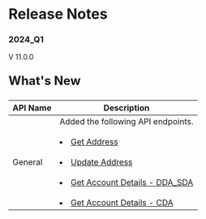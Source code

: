 # Release Notes 
### 2024_Q1
V 11.0.0
<!-- 
type: tab 
titles: Portico
-->

<p style="font-size: 24px; font-weight: bold;"> What's New </p>

| API Name | Description | 
| --- | ----------- | 
| General |Added the following API endpoints.<br><br>  <li> <a href="../api/?type=post&path=/acctservice/acctmgmt/accounts/secured" title="Click to open">Get Address</a> </li> <br> <li> <a href="../api/?type=post&path=/acctservice/acctmgmt/accounts/secured" title="Click to open"> Update Address</a> </li> <br> <li> <a href="../api/?type=post&path=/acctservice/acctmgmt/accounts/secured" title="Click to open">Get Account Details - DDA_SDA</a> </li> <br> <li> <a href="../api/?type=post&path=/acctservice/acctmgmt/accounts/secured" title="Click to open">Get Account Details - CDA</a> </li> |

 
<!-- type: tab-end -->
